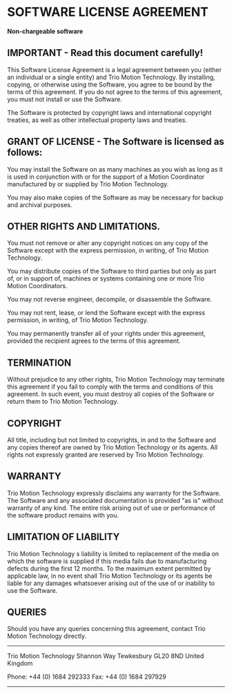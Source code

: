 # SOFTWARE LICENSE AGREEMENT

**Non-chargeable software**

## IMPORTANT - Read this document carefully!

This Software License Agreement is a legal agreement between you (either an individual or a single entity) and Trio Motion Technology.  By installing, copying, or otherwise using the Software, you agree to be bound by the terms of this agreement.  If you do not agree to the terms of this agreement, you must not install or use the Software.

The Software is protected by copyright laws and international copyright treaties, as well as other 
intellectual property laws and treaties.


## GRANT OF LICENSE  -  The Software is licensed as follows:

You may install the Software on as many machines as you wish as long   as it is used in conjunction with or for the support of a Motion Coordinator manufactured by or supplied by Trio Motion Technology.

You may also make copies of the Software as may be necessary for backup and archival purposes.


## OTHER RIGHTS AND LIMITATIONS.

You must not remove or alter any copyright notices on any copy of the Software except with the express permission, in writing, of Trio Motion Technology.

You may distribute copies of the Software to third parties but only as part of, or in support of, machines or systems containing one or more Trio Motion Coordinators.

You may not reverse engineer, decompile, or disassemble the Software. 

You may not rent, lease, or lend the Software except with the express permission, in writing, of Trio Motion Technology.

You may permanently transfer all of your rights under this agreement, provided the recipient agrees to the terms of this agreement.


## TERMINATION

Without prejudice to any other rights, Trio Motion Technology may terminate this agreement if you fail to comply with the terms and conditions of this agreement.  In such event, you must destroy all 
copies of the Software or return them to Trio Motion Technology.


## COPYRIGHT

All title, including but not limited to copyrights, in and to the Software and any copies thereof are owned by Trio Motion Technology or its agents.  All rights not expressly granted are reserved by Trio Motion Technology.


## WARRANTY

Trio Motion Technology expressly disclaims any warranty for the Software.  The Software and any associated documentation is provided "as is" without warranty of any kind.   The entire risk arising out of use or performance of the software product remains with you.


## LIMITATION OF LIABILITY

Trio Motion Technology s liability is limited to replacement of the media on which the software is supplied if this media fails due to manufacturing defects during the first 12 months.  To the maximum extent permitted by applicable law, in no event shall Trio Motion Technology or its agents be liable for any damages whatsoever arising out of the use of or inability to use the Software.  


## QUERIES

Should you have any queries concerning this agreement, contact Trio Motion Technology directly.


___
Trio Motion Technology 
Shannon Way
Tewkesbury
GL20 8ND
United Kingdom

Phone:	+44 (0) 1684 292333
Fax:	+44 (0) 1684 297929
___








